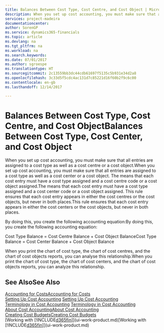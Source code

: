 ```yaml
---
title: Balances Between Cost Type, Cost Centre, and Cost Object | Microsoft Docs
description: When you set up cost accounting, you must make sure that all entries are assigned to a cost type as well as a cost centre or a cost object. The means that each cost entry must have a cost type assigned and a cost centre code or a cost object assigned. This rule ensures that each cost entry appears in either the cost centres or the cost objects, but never in both places.
services: project-madeira
documentationcenter: 
author: SorenGP
ms.service: dynamics365-financials
ms.topic: article
ms.devlang: na
ms.tgt_pltfrm: na
ms.workload: na
ms.search.keywords: 
ms.date: 07/01/2017
ms.author: sgroespe
ms.translationtype: HT
ms.sourcegitcommit: 2c13559bb3dc44cdb61697f5135c5b931e34d2a8
ms.openlocfilehash: 3c33d5f5cdc4ac131d7c85221d16f60b2f9c6c00
ms.contentlocale: en-gb
ms.lasthandoff: 12/14/2017

---
```

# <a name="balances-between-cost-type-cost-center-and-cost-object"></a><span data-ttu-id="2b81e-105">Balances Between Cost Type, Cost Centre, and Cost Object</span><span class="sxs-lookup"><span data-stu-id="2b81e-105">Balances Between Cost Type, Cost Center, and Cost Object</span></span>
<span data-ttu-id="2b81e-106">When you set up cost accounting, you must make sure that all entries are assigned to a cost type as well as a cost centre or a cost object.</span><span class="sxs-lookup"><span data-stu-id="2b81e-106">When you set up cost accounting, you must make sure that all entries are assigned to a cost type as well as a cost center or a cost object.</span></span> <span data-ttu-id="2b81e-107">The means that each cost entry must have a cost type assigned and a cost centre code or a cost object assigned.</span><span class="sxs-lookup"><span data-stu-id="2b81e-107">The means that each cost entry must have a cost type assigned and a cost center code or a cost object assigned.</span></span> <span data-ttu-id="2b81e-108">This rule ensures that each cost entry appears in either the cost centres or the cost objects, but never in both places.</span><span class="sxs-lookup"><span data-stu-id="2b81e-108">This rule ensures that each cost entry appears in either the cost centers or the cost objects, but never in both places.</span></span>  

 <span data-ttu-id="2b81e-109">By doing this, you create the following accounting equation:</span><span class="sxs-lookup"><span data-stu-id="2b81e-109">By doing this, you create the following accounting equation:</span></span>  

 <span data-ttu-id="2b81e-110">Cost Type Balance = Cost Centre Balance + Cost Object Balance</span><span class="sxs-lookup"><span data-stu-id="2b81e-110">Cost Type Balance = Cost Center Balance + Cost Object Balance</span></span>  

 <span data-ttu-id="2b81e-111">When you print the chart of cost type, the chart of cost centres, and the chart of cost objects reports, you can analyse this relationship.</span><span class="sxs-lookup"><span data-stu-id="2b81e-111">When you print the chart of cost type, the chart of cost centers, and the chart of cost objects reports, you can analyze this relationship.</span></span>  

## <a name="see-also"></a><span data-ttu-id="2b81e-112">See Also</span><span class="sxs-lookup"><span data-stu-id="2b81e-112">See Also</span></span>  
[<span data-ttu-id="2b81e-113">Accounting for Costs</span><span class="sxs-lookup"><span data-stu-id="2b81e-113">Accounting for Costs</span></span>](finance-manage-cost-accounting.md)  
 <span data-ttu-id="2b81e-114">[Setting Up Cost Accounting](finance-set-up-cost-accounting.md) </span><span class="sxs-lookup"><span data-stu-id="2b81e-114">[Setting Up Cost Accounting](finance-set-up-cost-accounting.md) </span></span>  
 <span data-ttu-id="2b81e-115">[Terminology in Cost Accounting](finance-terminology-in-cost-accounting.md) </span><span class="sxs-lookup"><span data-stu-id="2b81e-115">[Terminology in Cost Accounting](finance-terminology-in-cost-accounting.md) </span></span>  
 [<span data-ttu-id="2b81e-116">About Cost Accounting</span><span class="sxs-lookup"><span data-stu-id="2b81e-116">About Cost Accounting</span></span>](finance-about-cost-accounting.md)  
 [<span data-ttu-id="2b81e-117">Creating Cost Budgets</span><span class="sxs-lookup"><span data-stu-id="2b81e-117">Creating Cost Budgets</span></span>](finance-create-cost-budgets.md)  
 <span data-ttu-id="2b81e-118">[Working with [!INCLUDE[d365fin](includes/d365fin_md.md)]](ui-work-product.md)</span><span class="sxs-lookup"><span data-stu-id="2b81e-118">[Working with [!INCLUDE[d365fin](includes/d365fin_md.md)]](ui-work-product.md)</span></span>

